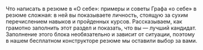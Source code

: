 Что написать в резюме в «О себе»: примеры и советы
Графа «о себе» в резюме сложная: в ней вы показываете личность, стоящую за сухим перечислением навыков и пройденных курсов. Рассказываем, как грамотно заполнить этот раздел и показать, что вы — лучший кандидат.
Заполнение этого блока необязательно и зависит от ситуации, поэтому в нашем бесплатном конструкторе резюме мы оставили выбор за вами.
